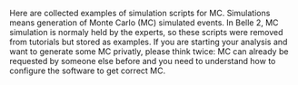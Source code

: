 Here are collected examples of simulation scripts for MC.
Simulations means generation of Monte Carlo (MC) simulated events.
In Belle 2, MC simulation is normaly held by the experts, so these scripts were removed from tutorials but stored as examples.
If you are starting your analysis and want to generate some MC privatly, please think twice: MC can already be requested by someone else before and you need to understand how to configure the software to get correct MC.


